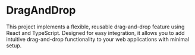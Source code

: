 # DragAndDrop
This project implements a flexible, reusable drag-and-drop feature using React and TypeScript. Designed for easy integration, it allows you to add intuitive drag-and-drop functionality to your web applications with minimal setup.
